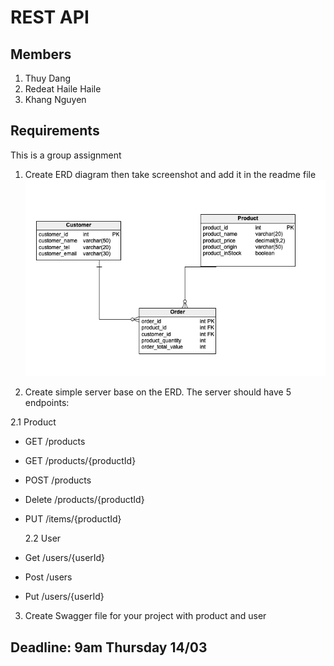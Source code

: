 # REST API

## Members

1. Thuy Dang
2. Redeat Haile Haile
3. Khang Nguyen

## Requirements

This is a group assignment

1. Create ERD diagram then take screenshot and add it in the readme file
   ![erd](./example/erd.png)

2. Create simple server base on the ERD. The server should have 5 endpoints:

2.1 Product

- GET /products
- GET /products/{productId}
- POST /products
- Delete /products/{productId}
- PUT /items/{productId}

  2.2 User

- Get /users/{userId}
- Post /users
- Put /users/{userId}

3. Create Swagger file for your project with product and user

## Deadline: **9am Thursday 14/03**
